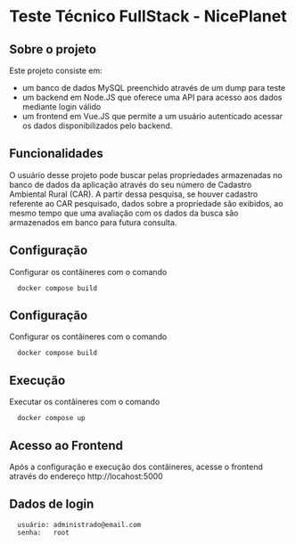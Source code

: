 # Teste Técnico FullStack - NicePlanet

## Sobre o projeto
Este projeto consiste em: 
- um banco de dados MySQL preenchido através de um dump para teste
- um backend em Node.JS que oferece uma API para acesso aos dados mediante login válido
- um frontend em Vue.JS que permite a um usuário autenticado acessar os dados disponibilizados pelo backend.

## Funcionalidades
O usuário desse projeto pode buscar pelas propriedades armazenadas no banco de dados da aplicação através do seu número de Cadastro Ambiental Rural (CAR). A partir dessa pesquisa, se houver cadastro referente ao CAR pesquisado, dados sobre a propriedade são exibidos, ao mesmo tempo que uma avaliação com os dados da busca são armazenados em banco para futura consulta.

## Configuração
Configurar os contâineres com o comando
```
  docker compose build
```

## Configuração
Configurar os contâineres com o comando
```
  docker compose build
```

## Execução
Executar os contâineres com o comando
```
  docker compose up
```

## Acesso ao Frontend
Após a configuração e execução dos contâineres, acesse o frontend através do endereço http://locahost:5000

## Dados de login
```
  usuário: administrado@email.com
  senha:   root
```
